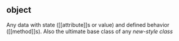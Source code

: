 ## object
Any data with state ([[attribute]]s or value) and defined behavior ([[method]]s).
Also the ultimate base class of any *new-style class*